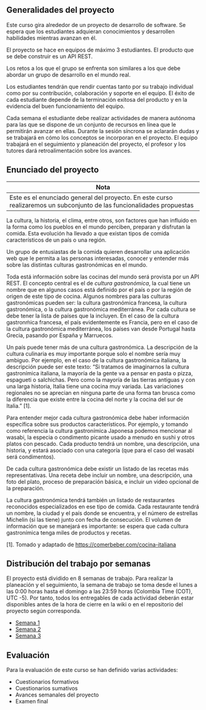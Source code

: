 ## Generalidades del proyecto

Este curso gira alrededor de un proyecto de desarrollo de software. Se espera que los estudiantes adquieran conocimientos y desarrollen habilidades mientras avanzan en él.

El proyecto se hace en equipos de máximo 3 estudiantes. El producto que se debe construir es un API REST.

Los retos a los que el grupo se enfrenta son similares a los que debe abordar un grupo de desarrollo en el mundo real.

Los estudiantes tendrán que rendir cuentas tanto por su trabajo individual como por su contribución, colaboración y soporte en el equipo. El éxito de cada estudiante depende de la terminación exitosa del producto y en la evidencia del buen funcionamiento del equipo.

Cada semana el estudiante debe realizar actividades de manera autónoma para las que se dispone de un conjunto de recursos en línea que le permitirán avanzar en ellas. Durante la sesión síncrona se aclararán dudas y se trabajará en cómo los conceptos se incorporan en el proyecto. El equipo trabajará en el seguimiento y planeación del proyecto, el profesor y los tutores dará retroalimentación sobre los avances.

## Enunciado del proyecto

| Nota                                                                                                                   |
| ---------------------------------------------------------------------------------------------------------------------- |
| Este es el enunciado general del proyecto. En este curso realizaremos un subconjunto de las funcionalidades propuestas |

La cultura, la historia, el clima, entre otros, son factores que han influido en la forma como los pueblos en el mundo perciben, preparan y disfrutan la comida. Esta evolución ha llevado a que existan tipos de comida característicos de un país o una región.

Un grupo de entusiastas de la comida quieren desarrollar una aplicación web que le permita a las personas interesadas, conocer y entender más sobre las distintas culturas gastronómicas en el mundo. 

Toda está información sobre las cocinas del mundo será provista por un API REST. El concepto central es el de _cultura gastronómica_, la cual tiene un nombre que en algunos casos está definido por el país o por la región de origen de este tipo de cocina. Algunos nombres para las culturas gastronómicas pueden ser: la cultura gastronómica francesa, la cultura gastronómica, o la cultura gastronómica mediterránea. Por cada cultura se debe tener la lista de países que la incluyen. En el caso de la cultura gastronḿica francesa, el país evidentemente es Francia, pero en el caso de la cultura gastronómica mediterránea, los países van desde Portugal hasta Grecia, pasando por España y Marruecos. 

Un país puede tener más de una cultura gastronómica. La descripción de la cultura culinaria es muy importante porque solo el nombre sería muy ambiguo. Por ejemplo, en el caso de la cultura gastronómica italiana, la descripción puede ser este texto: “Si tratamos de imaginarnos la cultura gastronímica italiana, la mayoría de la gente va a pensar en pasta o pizza, espagueti o salchichas. Pero como la mayoría de las tierras antiguas y con una larga historia, Italia tiene una cocina muy variada. Las variaciones regionales no se aprecian en ninguna parte de una forma tan brusca como la diferencia que existe entre la cocina del norte y la cocina del sur de Italia.” [1].

Para entender mejor cada cultura gastronómica debe haber información específica sobre sus productos característicos. Por ejemplo, y tomando como referencia la cultura gastronímica Japonesa podemos mencionar al wasabi, la especia o condimento picante usado a menudo en sushi y otros platos con pescado. Cada producto tendrá un nombre, una descripción, una historia, y estará asociado con una categoría (que para el caso del wasabi será condimentos).

De cada cultura gastronómica debe existir un listado de las recetas más representativas. Una receta debe incluir un nombre, una descripción, una foto del plato, proceso de preparación básica, e incluir un video opcional de la preparación.

La cultura gastronómica tendrá también un listado de restaurantes reconocidos especializados en ese tipo de comida. Cada restaurante tendrá un nombre, la ciudad y el país donde se encuentra, y el número de estrellas Michelin (si las tiene) junto con fecha de consecución. El volumen de información que se manejará es importante: se espera que cada cultura gastronímica tenga miles de productos y recetas. 

[1]. Tomado y adaptado de https://comerbeber.com/cocina-italiana

## Distribución del trabajo por semanas

El proyecto está dividido en 8 semanas de trabajo. Para realizar la planeación y el seguimiento, la semana de trabajo se toma desde el lunes a las 0:00 horas hasta el domingo a las 23:59 horas (Colombia Time (COT), UTC -5). Por tanto, todos los entregables de cada actividad deberán estar disponibles antes de la hora de cierre en la wiki o en el repositorio del proyecto según corresponda.

- [Semana 1](./semanas/semana1/semana1.md)
- [Semana 2](./semanas/semana2/semana2.md)
- [Semana 3](./semanas/semana3/semana3.md)

## Evaluación

Para la evaluación de este curso se han definido varias actividades:
- Cuestionarios formativos
- Cuestionarios sumativos
- Avances semanales del proyecto
- Examen final
